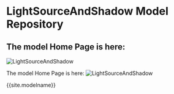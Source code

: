 LightSourceAndShadow Model Repository
=========================

## The model Home Page is here: 
![LightSourceAndShadow ](http://viccastillo.github.io/LightSourceAndShadow/)

The model Home Page is here: 
![LightSourceAndShadow ](http://viccastillo.github.io/LightSourceAndShadow/)


{{site.modelname}}


